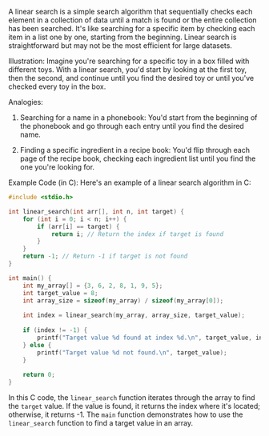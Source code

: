A linear search is a simple search algorithm that sequentially checks each element in a collection of data until a match is found or the entire collection has been searched. It's like searching for a specific item by checking each item in a list one by one, starting from the beginning. Linear search is straightforward but may not be the most efficient for large datasets.

Illustration:
Imagine you're searching for a specific toy in a box filled with different toys. With a linear search, you'd start by looking at the first toy, then the second, and continue until you find the desired toy or until you've checked every toy in the box.

Analogies:
1. Searching for a name in a phonebook: You'd start from the beginning of the phonebook and go through each entry until you find the desired name.

2. Finding a specific ingredient in a recipe book: You'd flip through each page of the recipe book, checking each ingredient list until you find the one you're looking for.

Example Code (in C):
Here's an example of a linear search algorithm in C:

```c
#include <stdio.h>

int linear_search(int arr[], int n, int target) {
    for (int i = 0; i < n; i++) {
        if (arr[i] == target) {
            return i; // Return the index if target is found
        }
    }
    return -1; // Return -1 if target is not found
}

int main() {
    int my_array[] = {3, 6, 2, 8, 1, 9, 5};
    int target_value = 8;
    int array_size = sizeof(my_array) / sizeof(my_array[0]);
    
    int index = linear_search(my_array, array_size, target_value);
    
    if (index != -1) {
        printf("Target value %d found at index %d.\n", target_value, index);
    } else {
        printf("Target value %d not found.\n", target_value);
    }
    
    return 0;
}
```

In this C code, the `linear_search` function iterates through the array to find the `target` value. If the value is found, it returns the index where it's located; otherwise, it returns -1. The `main` function demonstrates how to use the `linear_search` function to find a target value in an array.
